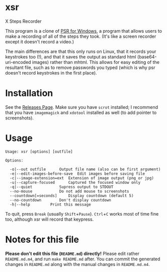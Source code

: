 # xsr
X Steps Recorder

This program is a clone of [PSR for Windows](https://blogs.msdn.microsoft.com/patricka/2010/01/04/using-the-secret-windows-7-problem-steps-recorder-to-create-step-by-step-screenshot-documents/), a program that allows users to make a recording of all of the steps they took. (It's like a screen recorder except it doesn't record a video.)

The main differences are that this only runs on Linux, that it records your keystrokes too (!), and that it saves the output as standard html (base64-uri-encoded images) rather than mhtml. This allows for easy editing of the resultant file, such as to remove passwords you typed (which is why psr doesn't record keystrokes in the first place).

# Installation

See the [Releases Page](https://github.com/nonnymoose/xsr/releases).
Make sure you have `scrot` installed; I recommend that you have `imagemagick` and `xdotool` installed as well (to add pointer to screenshots).

# Usage

```
Usage: xsr [options] [outfile]

Options:

  -o|--out outfile		Output file name (also can be first argument)
  -e|--edit-images-before-save	Edit images before saving file
  -c|--image-extension=ext	Extension of image output (png or jpg)
  -u|--capture-focused		Captured the focused window only
  -q|--quiet			Supress output to STDOUT
  --no-mouse			Do not add mouse to screenshots
  --countdown[=seconds]		Display countdown (default 5)
  --no-countdown		Don't display countdown
  -h|--help			Print this message
```
To quit, press `Break` (usually `Shift`+`Pause`). `Ctrl`+`C` works most of time fine too, although xsr will record that keypress.

# Notes for this file
__Please don't edit this file (`README.md`) directly!__
Please edit rather `README.md.m4`, and run `make README.md` after.
You can commit the generated changes in `README.md` along with the manual changes in `README.md.m4`.
